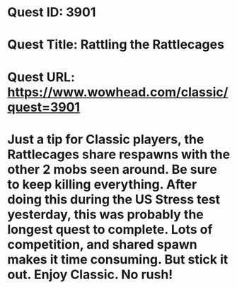 # Quest ID: 3901
# Quest Title: Rattling the Rattlecages
# Quest URL: https://www.wowhead.com/classic/quest=3901
# Just a tip for Classic players, the Rattlecages share respawns with the other 2 mobs seen around. Be sure to keep killing everything. After doing this during the US Stress test yesterday, this was probably the longest quest to complete. Lots of competition, and shared spawn makes it time consuming. But stick it out. Enjoy Classic. No rush!